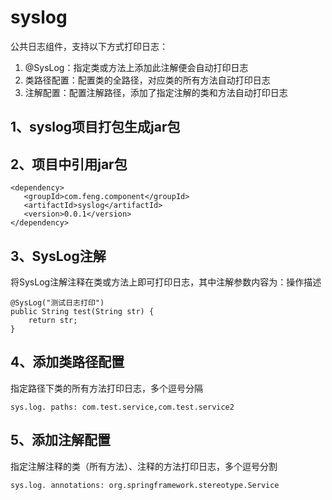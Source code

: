 # syslog
公共日志组件，支持以下方式打印日志：
1. @SysLog：指定类或方法上添加此注解便会自动打印日志 
2. 类路径配置：配置类的全路径，对应类的所有方法自动打印日志 
3. 注解配置：配置注解路径，添加了指定注解的类和方法自动打印日志 

## 1、syslog项目打包生成jar包

## 2、项目中引用jar包
   ```
   <dependency>
      <groupId>com.feng.component</groupId>
      <artifactId>syslog</artifactId>
      <version>0.0.1</version>
   </dependency>
   ```
   
## 3、SysLog注解
将SysLog注解注释在类或方法上即可打印日志，其中注解参数内容为：操作描述
```
@SysLog("测试日志打印")
public String test(String str) {
    return str;
}
```

## 4、添加类路径配置
指定路径下类的所有方法打印日志，多个逗号分隔
```
sys.log. paths: com.test.service,com.test.service2
```
## 5、添加注解配置
指定注解注释的类（所有方法）、注释的方法打印日志，多个逗号分割
```
sys.log. annotations: org.springframework.stereotype.Service
```
